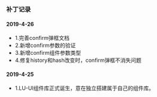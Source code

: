 
### 补丁记录

#### 2019-4-26
* 1.完善confirm弹框文档
* 2.新增confirm参数的验证
* 3.新增confirm组件参数类型
* 4.修复history和hash改变时，confirm弹框不消失问题
#### 2019-4-25
* 1.LU-UI组件库正式诞生，意在独立搭建属于自己的组件库。